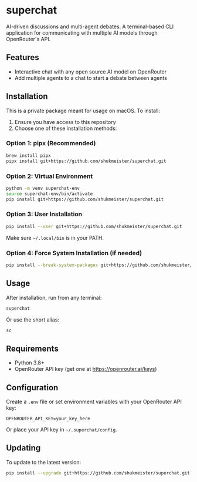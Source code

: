 # superchat

AI-driven discussions and multi-agent debates. A terminal-based CLI application for communicating with multiple AI models through OpenRouter's API.

## Features

- Interactive chat with any open source AI model on OpenRouter
- Add multiple agents to a chat to start a debate between agents

## Installation

This is a private package meant for usage on macOS. To install:

1. Ensure you have access to this repository
2. Choose one of these installation methods:

### Option 1: pipx (Recommended)
```bash
brew install pipx
pipx install git+https://github.com/shukmeister/superchat.git
```

### Option 2: Virtual Environment
```bash
python -m venv superchat-env
source superchat-env/bin/activate
pip install git+https://github.com/shukmeister/superchat.git
```

### Option 3: User Installation
```bash
pip install --user git+https://github.com/shukmeister/superchat.git
```
Make sure `~/.local/bin` is in your PATH.

### Option 4: Force System Installation (if needed)
```bash
pip install --break-system-packages git+https://github.com/shukmeister/superchat.git
```

## Usage

After installation, run from any terminal:

```bash
superchat
```

Or use the short alias:

```bash
sc
```

## Requirements

- Python 3.8+
- OpenRouter API key (get one at https://openrouter.ai/keys)

## Configuration

Create a `.env` file or set environment variables with your OpenRouter API key:

```
OPENROUTER_API_KEY=your_key_here
```

Or place your API key in `~/.superchat/config`.

## Updating

To update to the latest version:

```bash
pip install --upgrade git+https://github.com/shukmeister/superchat.git
```